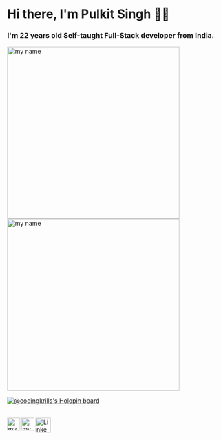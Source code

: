 # Hi there, I'm Pulkit Singh 🙋‍♂️

### I'm 22 years old Self-taught Full-Stack developer from India.

  <img align="centre" alt=" my name" width="400px" src="https://github.com/CodingKrills/CodingKrills/blob/master/assets/me.png" />

  <img align="centre" alt=" my name" width="400px" src="https://github.com/CodingKrills/CodingKrills/blob/master/assets/me.png" />

[![@codingkrills's Holopin board](https://holopin.io/api/user/board?user=codingkrills)](https://holopin.io/@codingkrills)

<br/>
<a href="./assets/social-media-gifs/facebook.gif">
  <img align="left" alt="my name | Twitter" width="30px" src="https://github.com/CodingKrills/CodingKrills/blob/master/assets/social-media-gifs/facebook.png" />
</a>
<a href="https://twitter.com/">
  <img align="left" alt=" my name | Twitter" width="30px" src="https://github.com/CodingKrills/CodingKrills/blob/master/assets/social-media-gifs/linkedin.png" />
</a>
<a href="https://www.linkedin.com/in/">
  <img align="left" alt="Linkedin" width="35px" src="https://github.com/CodingKrills/CodingKrills/blob/master/assets/social-media-gifs/codepen.png" />
</a>
<br />
